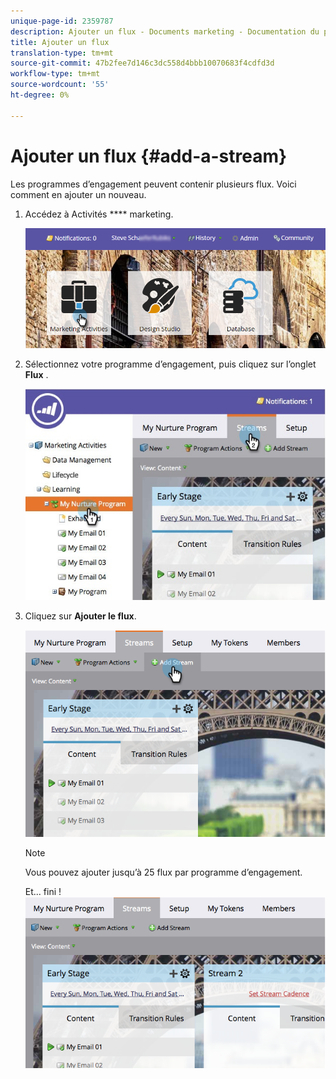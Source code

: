 ```yaml
---
unique-page-id: 2359787
description: Ajouter un flux - Documents marketing - Documentation du produit
title: Ajouter un flux
translation-type: tm+mt
source-git-commit: 47b2fee7d146c3dc558d4bbb10070683f4cdfd3d
workflow-type: tm+mt
source-wordcount: '55'
ht-degree: 0%

---
```



# Ajouter un flux {#add-a-stream}

Les programmes d’engagement peuvent contenir plusieurs flux. Voici comment en ajouter un nouveau.

1. Accédez à Activités **** marketing.

   ![](assets/login-marketing-activities-2.png)

1. Sélectionnez votre programme d’engagement, puis cliquez sur l’onglet **Flux** .

   ![](assets/streamstablifecycle.jpg)

1. Cliquez sur **Ajouter le flux**.

   ![](assets/image2014-9-15-16-3a56-3a23.png)

   >[!NOTE]
   >
   >Vous pouvez ajouter jusqu’à 25 flux par programme d’engagement.

   Et... fini !   ![](assets/image2014-9-15-16-3a56-3a27.png)

